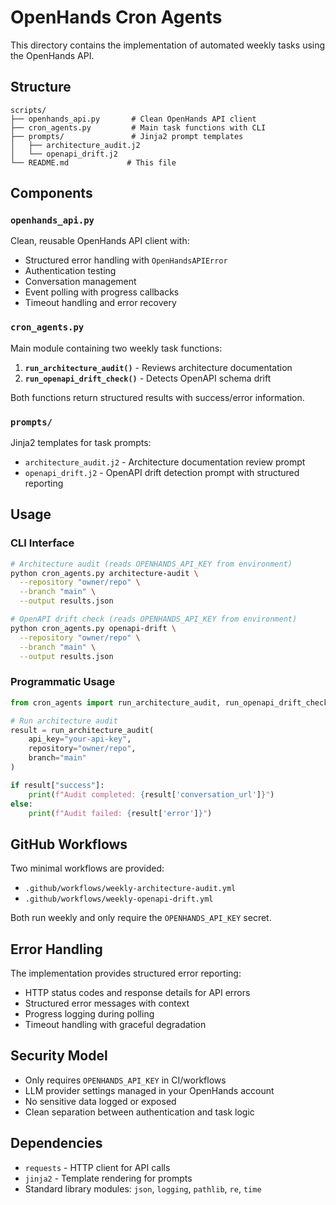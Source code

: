 # OpenHands Cron Agents

This directory contains the implementation of automated weekly tasks using the OpenHands API.

## Structure

```
scripts/
├── openhands_api.py       # Clean OpenHands API client
├── cron_agents.py         # Main task functions with CLI
├── prompts/               # Jinja2 prompt templates
│   ├── architecture_audit.j2
│   └── openapi_drift.j2
└── README.md             # This file
```

## Components

### `openhands_api.py`
Clean, reusable OpenHands API client with:
- Structured error handling with `OpenHandsAPIError`
- Authentication testing
- Conversation management
- Event polling with progress callbacks
- Timeout handling and error recovery

### `cron_agents.py`
Main module containing two weekly task functions:

1. **`run_architecture_audit()`** - Reviews architecture documentation
2. **`run_openapi_drift_check()`** - Detects OpenAPI schema drift

Both functions return structured results with success/error information.

### `prompts/`
Jinja2 templates for task prompts:
- `architecture_audit.j2` - Architecture documentation review prompt
- `openapi_drift.j2` - OpenAPI drift detection prompt with structured reporting

## Usage

### CLI Interface

```bash
# Architecture audit (reads OPENHANDS_API_KEY from environment)
python cron_agents.py architecture-audit \
  --repository "owner/repo" \
  --branch "main" \
  --output results.json

# OpenAPI drift check (reads OPENHANDS_API_KEY from environment)
python cron_agents.py openapi-drift \
  --repository "owner/repo" \
  --branch "main" \
  --output results.json
```

### Programmatic Usage

```python
from cron_agents import run_architecture_audit, run_openapi_drift_check

# Run architecture audit
result = run_architecture_audit(
    api_key="your-api-key",
    repository="owner/repo",
    branch="main"
)

if result["success"]:
    print(f"Audit completed: {result['conversation_url']}")
else:
    print(f"Audit failed: {result['error']}")
```

## GitHub Workflows

Two minimal workflows are provided:
- `.github/workflows/weekly-architecture-audit.yml`
- `.github/workflows/weekly-openapi-drift.yml`

Both run weekly and only require the `OPENHANDS_API_KEY` secret.

## Error Handling

The implementation provides structured error reporting:
- HTTP status codes and response details for API errors
- Structured error messages with context
- Progress logging during polling
- Timeout handling with graceful degradation

## Security Model

- Only requires `OPENHANDS_API_KEY` in CI/workflows
- LLM provider settings managed in your OpenHands account
- No sensitive data logged or exposed
- Clean separation between authentication and task logic

## Dependencies

- `requests` - HTTP client for API calls
- `jinja2` - Template rendering for prompts
- Standard library modules: `json`, `logging`, `pathlib`, `re`, `time`
